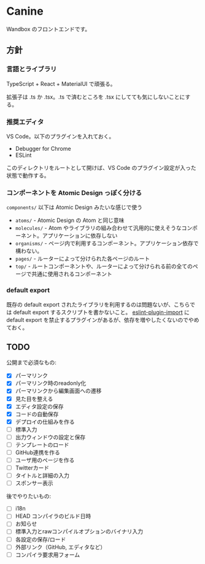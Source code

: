 # Canine

Wandbox のフロントエンドです。

## 方針

### 言語とライブラリ

TypeScript + React + MaterialUI で頑張る。

拡張子は .ts か .tsx。.ts で済むところを .tsx にしてても気にしないことにする。

### 推奨エディタ

VS Code。以下のプラグインを入れておく。

- Debugger for Chrome
- ESLint

このディレクトリをルートとして開けば、VS Code のプラグイン設定が入った状態で動作する。

### コンポーネントを Atomic Design っぽく分ける

`components/` 以下は Atomic Design みたいな感じで使う

- `atoms/` - Atomic Design の Atom と同じ意味
- `molecules/` - Atom やライブラリの組み合わせて汎用的に使えそうなコンポーネント。アプリケーションに依存しない
- `organisms/` - ページ内で利用するコンポーネント。アプリケーション依存で構わない。
- `pages/` - ルーターによって分けられた各ページのルート
- `top/`  - ルートコンポーネントや、ルーターによって分けられる前の全てのページで共通に使用されるコンポーネント

### default export

既存の default export されたライブラリを利用するのは問題ないが、こちらでは default export するスクリプトを書かないこと。
[eslint-plugin-import](https://github.com/benmosher/eslint-plugin-import) に default export を禁止するプラグインがあるが、依存を増やしたくないのでやめておく。

## TODO

公開まで必須なもの:

- [x] パーマリンク
- [x] パーマリンク時のreadonly化
- [x] パーマリンクから編集画面への遷移
- [x] 見た目を整える
- [x] エディタ設定の保存
- [x] コードの自動保存
- [x] デプロイの仕組みを作る
- [ ] 標準入力
- [ ] 出力ウィンドウの設定と保存
- [ ] テンプレートのロード
- [ ] GitHub連携を作る
- [ ] ユーザ用のページを作る
- [ ] Twitterカード
- [ ] タイトルと詳細の入力
- [ ] スポンサー表示

後でやりたいもの:

- [ ] i18n
- [ ] HEAD コンパイラのビルド日時
- [ ] お知らせ
- [ ] 標準入力とrawコンパイルオプションのバイナリ入力
- [ ] 各設定の保存/ロード
- [ ] 外部リンク（GitHub, エディタなど）
- [ ] コンパイラ要求用フォーム